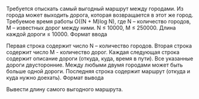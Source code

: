 Требуется отыскать самый выгодный маршрут между городами. Из города может выходить дорога, которая возвращается в этот же город.
Требуемое время работы O((N + M)log N), где N – количество городов, M – известных дорог между ними.
N ≤ 10000, M ≤ 250000.
Длина каждой дороги ≤ 10000.
Формат ввода

Первая строка содержит число N – количество городов.
Вторая строка содержит число M - количество дорог.
Каждая следующая строка содержит описание дороги (откуда, куда, время в пути). Все указанные дороги двусторонние. Между любыми двумя городами может быть больше одной дороги.
Последняя строка содержит маршрут (откуда и куда нужно доехать).
Формат вывода

Вывести длину самого выгодного маршрута.

